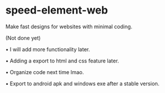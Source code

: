 # speed-element-web
Make fast designs for websites with minimal coding.

(Not done yet)

  • I will add more functionality later.
  
  • Adding a export to html and css feature later.
  
  • Organize code next time lmao.
  
  • Export to android apk and windows exe after a stable version.
